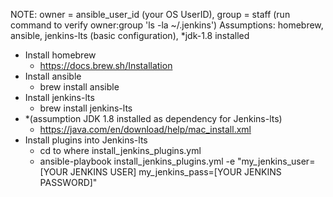 
NOTE: owner = ansible_user_id (your OS UserID), group = staff (run command to verify owner:group 'ls -la ~/.jenkins')
Assumptions: homebrew, ansible, jenkins-lts (basic configuration), *jdk-1.8 installed

- Install homebrew
	- https://docs.brew.sh/Installation
- Install ansible
	- brew install ansible
- Install jenkins-lts
	- brew install jenkins-lts
- *(assumption JDK 1.8 installed as dependency for Jenkins-lts)
	- https://java.com/en/download/help/mac_install.xml
- Install plugins into Jenkins-lts
	- cd to where install_jenkins_plugins.yml 
	- ansible-playbook install_jenkins_plugins.yml -e "my_jenkins_user=[YOUR JENKINS USER] my_jenkins_pass=[YOUR JENKINS PASSWORD]"
